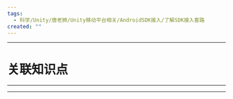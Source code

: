 ```yaml
---
tags:
  - 科学/Unity/唐老狮/Unity移动平台相关/AndroidSDK接入/了解SDK接入套路
created: ""
---
```


---
# 关联知识点



---




---